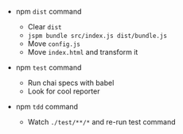 - npm `dist` command
  - Clear `dist`
  - `jspm bundle src/index.js dist/bundle.js`
  - Move `config.js`
  - Move `index.html` and transform it

- npm `test` command
  - Run chai specs with babel
  - Look for cool reporter

- npm `tdd` command
  - Watch `./test/**/*` and re-run test command
